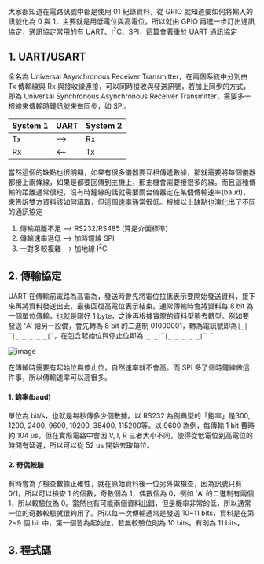 大家都知道在電路訊號中都是使用 01 紀錄資料，從 GPIO 就知道要如何將輸入的訊號化為 0 與 1，主要就是用低電位與高電位。所以就由 GPIO 再進一步訂出通訊協定，通訊協定常用的有 UART、I<sup>2</sup>C、SPI，這篇會著重於 UART 通訊協定

## 1. UART/USART
全名為 Universal Asynchronous Receiver Transmitter，在兩個系統中分別由 Tx 傳輸線與 Rx 與接收線連接，可以同時接收與發送訊號，若加上同步的方式，即為 Universal Synchronous Asynchronous Receiver Transmitter，需要多一根線來傳輸時鐘訊號來做同步，如 SPI。

| System 1 | UART | System 2 |
| --- | --- | --- |
| Tx | --> | Rx |
| Rx | <-- | Tx |

當然這個的缺點也很明顯，如果有很多儀器要互相傳遞數據，那就需要將每個儀器都接上兩條線，如果是都要回傳到主機上，那主機會需要接很多的線。而且這種傳輸的距離通常很短，沒有時鐘線的話就需要兩台儀器定在某個傳輸速率(baud)，來告訴雙方資料該如何讀取，但這個速率通常很低。根據以上缺點也演化出了不同的通訊協定

1. 傳輸距離不足 --> RS232/RS485 (算是介面標準)
2. 傳輸速率過低 --> 加時鐘線 SPI
3. 一對多較複雜 --> 加地線 I<sup>2</sup>C

## 2. 傳輸協定
UART 在傳輸前電路為高電為，發送時會先將電位拉低表示要開始發送資料，接下來再將資料發送出去，最後回復高電位表示結束。通常傳輸時會將資料每 8 bit 為一個單位傳輸，也就是剛好 1 byte，之後再根據實際的資料型態去轉型。例如要發送 'A' 給另一設備，會先轉為 8 bit 的二進制 01000001，轉為電訊號即為```|_|‾|_ _ _ _ _|‾```，在包含起始位與停止位即為```|_ _|‾|_ _ _ _ _|‾ ‾```

![image](https://media.geeksforgeeks.org/wp-content/uploads/20220921105947/UARTdataformat-660x170.png)

在傳輸時需要有起始位與停止位，自然速率就不會高。而 SPI 多了個時鐘線做這件事，所以傳輸速率可以高很多。

#### 1. 鮑率(baud)
單位為 bit/s，也就是每秒傳多少個數據。以 RS232 為例典型的「鮑率」是300, 1200, 2400, 9600, 19200, 38400, 115200等。以 9600 為例，每傳輸 1 bit 費時約 104 us，但在實際電路中會因 V, I, R 三者大小不同，使得從低電位到高電位的時間有延遲，所以可以從 52 us 開始去取每位。

#### 2. 奇偶較驗
有時會為了檢查數據正確性，就在原始資料後一位另外做檢查，因為訊號只有 0/1，所以可以檢查 1 的個數，奇數個為 1，偶數個為 0，例如 'A' 的二進制有兩個 1，所以較驗位為 0。當然也有可能兩個資料出錯，但是機率非常的低，所以通常一位的奇數較驗就很夠用了。所以每一次傳輸通常是發送 10~11 bits，資料是在第 2~9 個 bit 中，第一個皆為起始位，若無較驗位則為 10 bits，有則為 11 bits。

## 3. 程式碼
